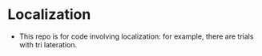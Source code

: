 # Localization

* This repo is for code involving localization: for example, there are trials with tri lateration.
